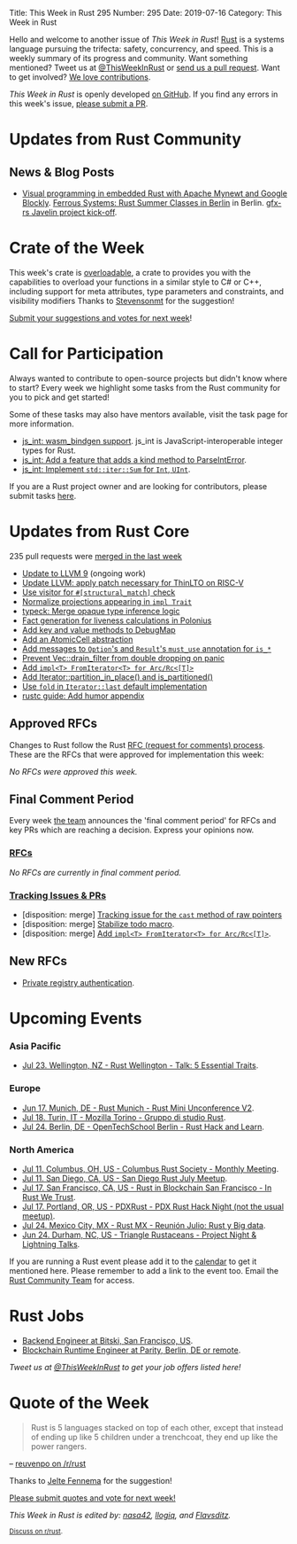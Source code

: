 Title: This Week in Rust 295
Number: 295
Date: 2019-07-16
Category: This Week in Rust

Hello and welcome to another issue of *This Week in Rust*!
[Rust](http://rust-lang.org) is a systems language pursuing the trifecta: safety, concurrency, and speed.
This is a weekly summary of its progress and community.
Want something mentioned? Tweet us at [@ThisWeekInRust](https://twitter.com/ThisWeekInRust) or [send us a pull request](https://github.com/cmr/this-week-in-rust).
Want to get involved? [We love contributions](https://github.com/rust-lang/rust/blob/master/CONTRIBUTING.md).

*This Week in Rust* is openly developed [on GitHub](https://github.com/cmr/this-week-in-rust).
If you find any errors in this week's issue, [please submit a PR](https://github.com/cmr/this-week-in-rust/pulls).

# Updates from Rust Community

## News & Blog Posts

* [Visual programming in embedded Rust with Apache Mynewt and Google Blockly](https://medium.com/@ly.lee/visual-programming-with-embedded-rust-yes-we-can-with-apache-mynewt-and-google-blockly-8b67ef7412d7).
[Ferrous Systems: Rust Summer Classes in Berlin](https://ferrous-systems.com/blog/rust-summer-classes/) in Berlin.
[gfx-rs Javelin project kick-off](https://gfx-rs.github.io/2019/07/13/javelin.html).

# Crate of the Week

This week's crate is [overloadable](https://crates.io/crates/overloadable), a crate to provides you with the capabilities to overload your functions in a similar style to C# or C++, including support for meta attributes, type parameters and constraints, and visibility modifiers
Thanks to [Stevensonmt](https://users.rust-lang.org/t/crate-of-the-week/2704/585) for the suggestion!

[Submit your suggestions and votes for next week][submit_crate]!

[submit_crate]: https://users.rust-lang.org/t/crate-of-the-week/2704

# Call for Participation

Always wanted to contribute to open-source projects but didn't know where to start?
Every week we highlight some tasks from the Rust community for you to pick and get started!

Some of these tasks may also have mentors available, visit the task page for more information.

* [js_int: wasm_bindgen support](https://github.com/jplatte/js_int/issues/7). js_int is JavaScript-interoperable integer types for Rust.
* [js_int: Add a feature that adds a kind method to ParseIntError](https://github.com/jplatte/js_int/issues/8).
* [js_int: Implement `std::iter::Sum` for `Int`, `UInt`](https://github.com/jplatte/js_int/issues/10).

If you are a Rust project owner and are looking for contributors, please submit tasks [here][guidelines].

[guidelines]: https://users.rust-lang.org/t/twir-call-for-participation/4821

# Updates from Rust Core

235 pull requests were [merged in the last week][merged]

[merged]: https://github.com/search?q=is%3Apr+org%3Arust-lang+is%3Amerged+merged%3A2019-07-08..2019-07-15

* [Update to LLVM 9](https://github.com/rust-lang/llvm-project/pull/19) (ongoing work)
* [Update LLVM: apply patch necessary for ThinLTO on RISC-V](https://github.com/rust-lang/rust/pull/62463)
* [Use visitor for `#[structural_match]` check](https://github.com/rust-lang/rust/pull/62339)
* [Normalize projections appearing in `impl Trait`](https://github.com/rust-lang/rust/pull/62221)
* [typeck: Merge opaque type inference logic](https://github.com/rust-lang/rust/pull/62090)
* [Fact generation for liveness calculations in Polonius](https://github.com/rust-lang/rust/pull/60266)
* [Add key and value methods to DebugMap](https://github.com/rust-lang/rust/pull/60458)
* [Add an AtomicCell abstraction](https://github.com/rust-lang/rust/pull/62577)
* [Add messages to `Option`'s and `Result`'s `must_use` annotation for `is_*`](https://github.com/rust-lang/rust/pull/62431)
* [Prevent Vec::drain_filter from double dropping on panic](https://github.com/rust-lang/rust/pull/61224)
* [Add `impl<T> FromIterator<T> for Arc/Rc<[T]>`](https://github.com/rust-lang/rust/pull/61953)
* [Add Iterator::partition_in_place() and is_partitioned()](https://github.com/rust-lang/rust/pull/62278)
* [Use `fold` in `Iterator::last` default implementation](https://github.com/rust-lang/rust/pull/62481)
* [rustc guide: Add humor appendix](https://github.com/rust-lang/rustc-guide/pull/350)

## Approved RFCs

Changes to Rust follow the Rust [RFC (request for comments)
process](https://github.com/rust-lang/rfcs#rust-rfcs). These
are the RFCs that were approved for implementation this week:

*No RFCs were approved this week.*

## Final Comment Period

Every week [the team](https://www.rust-lang.org/team.html) announces the
'final comment period' for RFCs and key PRs which are reaching a
decision. Express your opinions now.

### [RFCs](https://github.com/rust-lang/rfcs/labels/final-comment-period)

*No RFCs are currently in final comment period.*

### [Tracking Issues & PRs](https://github.com/rust-lang/rust/labels/final-comment-period)

* [disposition: merge] [Tracking issue for the `cast` method of raw pointers](https://github.com/rust-lang/rust/issues/60602.)
* [disposition: merge] [Stabilize todo macro](https://github.com/rust-lang/rust/pull/61879).
* [disposition: merge] [Add `impl<T> FromIterator<T> for Arc/Rc<[T]>`](https://github.com/rust-lang/rust/pull/61953).

## New RFCs

* [Private registry authentication](https://github.com/rust-lang/rfcs/pull/2719).

# Upcoming Events

### Asia Pacific

* [Jul 23. Wellington, NZ - Rust Wellington - Talk: 5 Essential Traits](https://www.meetup.com/Rust-Wellington/events/262407494/).

### Europe

* [Jun 17. Munich, DE - Rust Munich - Rust Mini Unconference V2](https://www.meetup.com/rust-munich/events/261925415/).
* [Jul 18. Turin, IT - Mozilla Torino - Gruppo di studio Rust](https://www.meetup.com/Mozilla-Torino/events/258593192).
* [Jul 24. Berlin, DE - OpenTechSchool Berlin - Rust Hack and Learn](https://www.meetup.com/opentechschool-berlin/events/gkkttqyzkbgc/).

### North America

* [Jul 11. Columbus, OH, US - Columbus Rust Society - Monthly Meeting](https://www.meetup.com/columbus-rs/events/dbcfrpyzkbpb/).
* [Jul 11. San Diego, CA, US - San Diego Rust July Meetup](https://www.meetup.com/San-Diego-Rust/events/262650307/).
* [Jul 17. San Francisco, CA, US - Rust in Blockchain San Francisco - In Rust We Trust](https://www.meetup.com/Rust-in-Blockchain-San-Francisco/events/262773260/).
* [Jul 17. Portland, OR, US - PDXRust - PDX Rust Hack Night (not the usual meetup)](https://www.meetup.com/PDXRust/events/262623734/).
* [Jul 24. Mexico City, MX - Rust MX - Reunión Julio: Rust y Big data](https://www.meetup.com/Rust-MX/events/262960131/).
* [Jun 24. Durham, NC, US - Triangle Rustaceans - Project Night & Lightning Talks](https://www.meetup.com/triangle-rustaceans/events/mfglwpyzkbdc/).

If you are running a Rust event please add it to the [calendar] to get
it mentioned here. Please remember to add a link to the event too.
Email the [Rust Community Team][community] for access.

[calendar]: https://www.google.com/calendar/embed?src=apd9vmbc22egenmtu5l6c5jbfc%40group.calendar.google.com
[community]: mailto:community-team@rust-lang.org

# Rust Jobs

* [Backend Engineer at Bitski, San Francisco, US](https://angel.co/company/bitski/jobs/366874-backend-engineer).
* [Blockchain Runtime Engineer at Parity, Berlin, DE or remote](https://www.parity.io/jobs/#berlin-blockchain-runtime-engineer).

*Tweet us at [@ThisWeekInRust](https://twitter.com/ThisWeekInRust) to get your job offers listed here!*

# Quote of the Week

> Rust is 5 languages stacked on top of each other, except that instead of ending up like 5 children under a trenchcoat, they end up like the power rangers.

– [reuvenpo on /r/rust](https://reddit.com/r/rust/comments/cb49lb/coworker_rust_doesnt_offer_anything_c_doesnt/etdddwt/)

Thanks to [Jelte Fennema](https://users.rust-lang.org/t/twir-quote-of-the-week/328/666) for the suggestion!

[Please submit quotes and vote for next week!](https://users.rust-lang.org/t/twir-quote-of-the-week/328)

*This Week in Rust is edited by: [nasa42](https://github.com/nasa42), [llogiq](https://github.com/llogiq), and [Flavsditz](https://github.com/Flavsditz).*

<small>[Discuss on r/rust]().</small>
